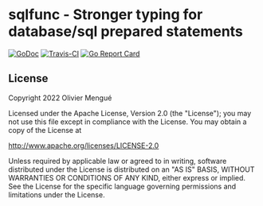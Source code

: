 # sqlfunc - Stronger typing for database/sql prepared statements

[![GoDoc](https://img.shields.io/badge/godoc-reference-blue.svg)](https://pkg.go.dev/github.com/dolmen-go/sqlfunc)
[![Travis-CI](https://api.travis-ci.org/dolmen-go/sqlfunc.svg?branch=master)](https://travis-ci.org/dolmen-go/sqlfunc)
[![Go Report Card](https://goreportcard.com/badge/github.com/dolmen-go/sqlfunc)](https://goreportcard.com/report/github.com/dolmen-go/sqlfunc)


## License

Copyright 2022 Olivier Mengué

Licensed under the Apache License, Version 2.0 (the "License");
you may not use this file except in compliance with the License.
You may obtain a copy of the License at

   http://www.apache.org/licenses/LICENSE-2.0

Unless required by applicable law or agreed to in writing, software
distributed under the License is distributed on an "AS IS" BASIS,
WITHOUT WARRANTIES OR CONDITIONS OF ANY KIND, either express or implied.
See the License for the specific language governing permissions and
limitations under the License.
